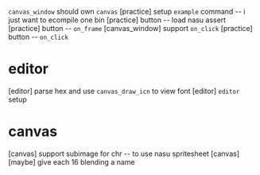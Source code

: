 `canvas_window` should own `canvas`
[practice] setup `example` command -- i just want to ecompile one bin
[practice] button -- load nasu assert
[practice] button -- `on_frame`
[canvas_window] support `on_click`
[practice] button -- `on_click`

# editor

[editor] parse hex and use `canvas_draw_icn` to view font
[editor] `editor` setup

# canvas

[canvas] support subimage for chr -- to use nasu spritesheet
[canvas] [maybe] give each 16 blending a name
